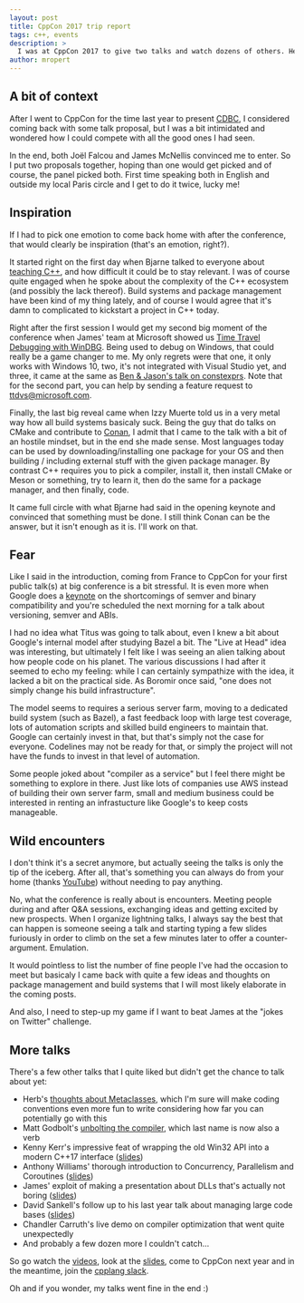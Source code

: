 ```yaml
---
layout: post
title: CppCon 2017 trip report
tags: c++, events
description: >
  I was at CppCon 2017 to give two talks and watch dozens of others. Here's what I learnt.
author: mropert
---
```


## A bit of context

After I went to CppCon for the time last year to present [CDBC](https://github.com/murex/cdbc/), I considered coming back with some
talk proposal, but I was a bit intimidated and wondered how I could compete with all the good ones I had seen.

In the end, both Joël Falcou and James McNellis convinced me to enter. So I put two proposals together, hoping than one would get picked
and of course, the panel picked both. First time speaking both in English and outside my local Paris circle and I get to do it twice,
lucky me!

## Inspiration

If I had to pick one emotion to come back home with after the conference, that would clearly be inspiration (that's an emotion, right?).

It started right on the first day when Bjarne talked to everyone about [teaching C++](https://www.youtube.com/watch?v=fX2W3nNjJIo),
and how difficult it could be to stay relevant.
I was of course quite engaged when he spoke about the complexity of the C++ ecosystem (and possibly the lack thereof).
Build systems and package management have been kind of my thing lately, and of course I would agree that it's damn to complicated
to kickstart a project in C++ today.

Right after the first session I would get my second big moment of the conference when James' team at Microsoft showed us
[Time Travel Debugging with WinDBG](https://www.youtube.com/watch?v=l1YJTg_A914). Being used to debug on Windows, that could really be a game changer to me.
My only regrets were that one, it only works with Windows 10, two, it's not integrated with Visual Studio yet, and three,
it came at the same as [Ben & Jason's talk on constexprs](https://www.youtube.com/watch?v=PJwd4JLYJJY).
Note that for the second part, you can help by sending a feature request to [ttdvs@microsoft.com](mailto:ttdvs@microsoft.com).

Finally, the last big reveal came when Izzy Muerte told us in a very metal way how all build systems basicaly suck.
Being the guy that do talks on CMake and contribute to [Conan](https://www.conan.io/), I admit that I came to the talk
with a bit of an hostile mindset, but in the end she made sense.
Most languages today can be used by downloading/installing one package for your OS and then
building / including external stuff with the given package manager. By contrast C++ requires you to pick a compiler, install it,
then install CMake or Meson or something, try to learn it, then do the same for a package manager, and then finally, code.

It came full circle with what Bjarne had said in the opening keynote and convinced that something must be done. I still think
Conan can be the answer, but it isn't enough as it is. I'll work on that.

## Fear

Like I said in the introduction, coming from France to CppCon for your first public talk(s) at big conference is a bit stressful.
It is even more when Google does a [keynote](https://www.youtube.com/watch?v=tISy7EJQPzI) on the shortcomings of 
semver and binary compatibility and you're scheduled the next morning for a talk about versioning, semver and ABIs.

I had no idea what Titus was going to talk about, even I knew a bit about Google's internal model after studying Bazel a bit.
The "Live at Head" idea was interesting, but ultimately I felt like I was seeing an alien talking about how people code on his planet.
The various discussions I had after it seemed to echo my feeling: while I can certainly sympathize with the idea, it lacked a bit
on the practical side. As Boromir once said, "one does not simply change his build infrastructure".

The model seems to requires a serious server farm, moving to a dedicated build system (such as Bazel), a fast feedback loop
with large test coverage, lots of automation scripts and skilled build engineers to maintain that.
Google can certainly invest in that, but that's simply not the case for everyone. Codelines may not be ready for that,
or simply the project will not have the funds to invest in that level of automation.

Some people joked about "compiler as a service" but I feel there might be something to explore in there. Just like lots
of companies use AWS instead of building their own server farm, small and medium business could be interested in renting
an infrastucture like Google's to keep costs manageable.

## Wild encounters

I don't think it's a secret anymore, but actually seeing the talks is only the tip of the iceberg. After all, that's something
you can always do from your home (thanks [YouTube](https://www.youtube.com/user/CppCon/videos)) without needing to pay anything.

No, what the conference is really about is encounters. Meeting people during and after Q&A sessions, exchanging ideas and getting
excited by new prospects. When I organize lightning talks, I always say the best that can happen is someone seeing a talk and
starting typing a few slides furiously in order to climb on the set a few minutes later to offer a counter-argument. Emulation.

It would pointless to list the number of fine people I've had the occasion to meet but basicaly I came back with quite a few ideas
and thoughts on package management and build systems that I will most likely elaborate in the coming posts.

And also, I need to step-up my game if I want to beat James at the "jokes on Twitter" challenge.

## More talks

There's a few other talks that I quite liked but didn't get the chance to talk about yet:
* Herb's [thoughts about Metaclasses](https://www.youtube.com/watch?v=4AfRAVcThyA), which I'm sure will make coding conventions
even more fun to write considering how far you can potentially go with this
* Matt Godbolt's [unbolting the compiler](https://www.youtube.com/watch?v=bSkpMdDe4g4), which last name is now also a verb
* Kenny Kerr's impressive feat of wrapping the old Win32 API into a modern C++17 interface
([slides](https://github.com/CppCon/CppCon2017/tree/master/Presentations/C%2B%2B%20WinRT%20and%20the%20future%20of%20C%2B%2B%20on%20Windows))
* Anthony Williams' thorough introduction to Concurrency, Parallelism and Coroutines
([slides](https://github.com/CppCon/CppCon2017/tree/master/Presentations/Concurrency%2C%20Parallelism%20and%20Coroutines))
* James' exploit of making a presentation about DLLs that's actually not boring
([slides](https://github.com/CppCon/CppCon2017/tree/master/Presentations/Everything%20You%20Ever%20Wanted%20to%20Know%20about%20DLLs))
* David Sankell's follow up to his last year talk about managing large code bases
([slides](https://github.com/CppCon/CppCon2017/tree/master/Presentations/So%2C%20You%20Inherited%20a%20Large%20Code%20Base))
* Chandler Carruth's live demo on compiler optimization that went quite unexpectedly
* And probably a few dozen more I couldn't catch...

So go watch the [videos](https://www.youtube.com/user/CppCon/videos), look at the [slides](https://github.com/CppCon/CppCon2017),
come to CppCon next year and in the meantime, join the [cpplang slack](https://cpplang.now.sh/).


Oh and if you wonder, my talks went fine in the end :)
